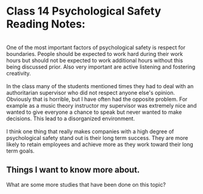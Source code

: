 # Class 14 Psychological Safety Reading Notes:
\
One of the most important factors of psychological safety is respect for boundaries. People should be expected to work hard during their work hours but should not be expected to work additional hours without this being discussed prior. Also very important are active listening and fostering creativity.\
\
In the class many of the students mentioned times they had to deal with an authoritarian supervisor who did not respect anyone else's opinion. Obviously that is horrible, but I have often had the opposite problem. For example as a music theory instructor my supervisor was extremely nice and wanted to give everyone a chance to speak but never wanted to make decisions. This lead to a disorganized environment.\
\
I think one thing that really makes companies with a high degree of psychological safety stand out is their long term success. They are more likely to retain employees and achieve more as they work toward their long term goals.

## Things I want to know more about.
What are some more studies that have been done on this topic?